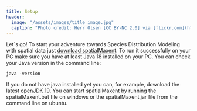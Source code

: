 ```yaml
---
title: Setup
header:
  image: "/assets/images/title_image.jpg"
  caption: "Photo credit: Herr Olsen [CC BY-NC 2.0] via [flickr.com](https://www.flickr.com/photos/herrolsen/26966727587/)"
---
```


Let´s go! To start your adventure towards Species Distribution Modeling with spatial data just [download spatialMaxent](https://github.com/Baldl/spatialMaxent/blob/main/out/artifacts/spatialMaxent_jar.zip?raw=true). To run it successfully on your PC make sure you have at least Java 18 installed on your PC. You can check your Java version in the command line:

```console
java -version
```

If you do not have java installed yet you can, for example, download the latest [openJDK 19](https://jdk.java.net/19/). You can start spatialMaxent by running the spatialMaxent.bat file on windows or the spatialMaxent.jar file from the command line on ubuntu.

